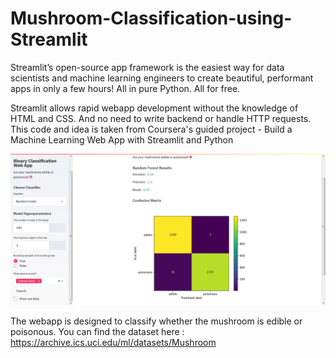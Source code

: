 # Mushroom-Classification-using-Streamlit
Streamlit’s open-source app framework is the easiest way for data scientists and machine learning engineers to create beautiful, performant apps in only a few hours!  All in pure Python. All for free.

Streamlit allows rapid webapp development without the knowledge of HTML and CSS. And no need to write backend or handle HTTP requests.
This code and idea is taken from Coursera's guided project - Build a Machine Learning Web App with Streamlit and Python

![Screenshot](Streamlit_UI.png)
 
 The webapp is designed to classify whether the mushroom is edible or poisonous. You can find the dataset here : https://archive.ics.uci.edu/ml/datasets/Mushroom
